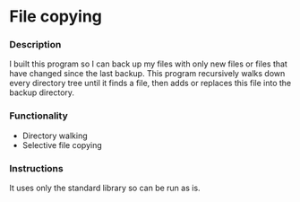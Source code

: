# File copying

### Description

I built this program so I can back up my files with only new files or files that have changed since 
the last backup. This program recursively walks down every directory tree until it finds a file, then adds or replaces
this file into the backup directory. 

### Functionality
- Directory walking
- Selective file copying

### Instructions
It uses only the standard library so can be run as is.

